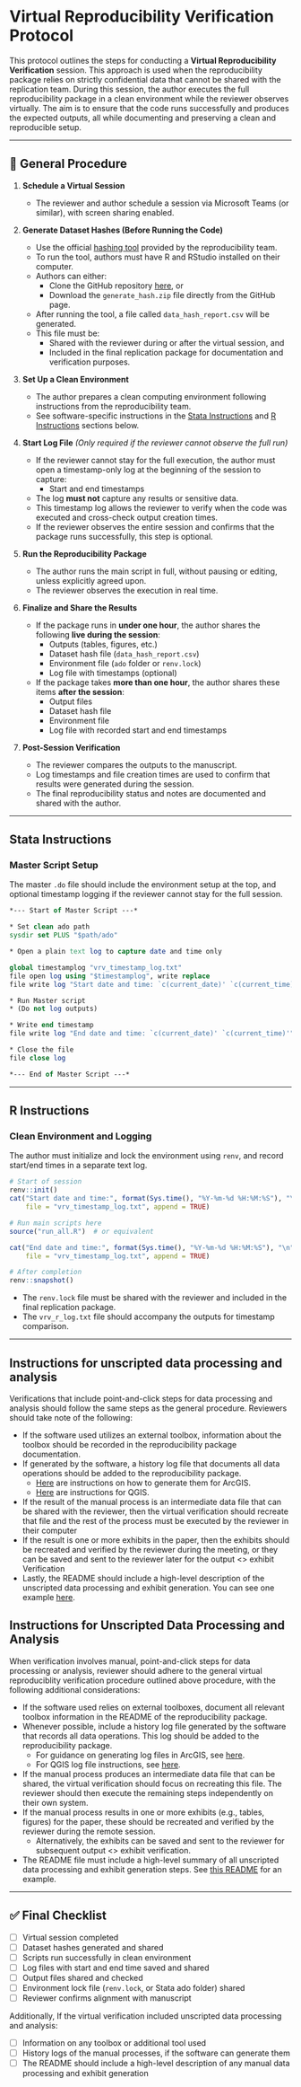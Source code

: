 # Virtual Reproducibility Verification Protocol

This protocol outlines the steps for conducting a **Virtual Reproducibility Verification** session. This approach is used when the reproducibility package relies on strictly confidential data that cannot be shared with the replication team.
During this session, the author executes the full reproducibility package in a clean environment while the reviewer observes virtually. The aim is to ensure that the code runs successfully and produces the expected outputs, all while documenting and preserving a clean and reproducible setup.

---

## 🔁 General Procedure

1. **Schedule a Virtual Session**  
   - The reviewer and author schedule a session via Microsoft Teams (or similar), with screen sharing enabled.

2. **Generate Dataset Hashes (Before Running the Code)**  
   - Use the official [hashing tool](https://github.com/worldbank/wb-reproducible-research-repository/tree/main/resources/generate_hash) provided by the reproducibility team.  
   - To run the tool, authors must have R and RStudio installed on their computer.  
   - Authors can either:
     - Clone the GitHub repository [here](https://github.com/worldbank/wb-reproducible-research-repository/tree/main), or  
     - Download the `generate_hash.zip` file directly from the GitHub page.  
   - After running the tool, a file called `data_hash_report.csv` will be generated.
   - This file must be:
     - Shared with the reviewer during or after the virtual session, and  
     - Included in the final replication package for documentation and verification purposes.

3. **Set Up a Clean Environment**  
   - The author prepares a clean computing environment following instructions from the reproducibility team.  
   - See software-specific instructions in the [Stata Instructions](#stata-instructions) and [R Instructions](#r-instructions) sections below.  

4. **Start Log File** *(Only required if the reviewer cannot observe the full run)*  
   - If the reviewer cannot stay for the full execution, the author must open a timestamp-only log at the beginning of the session to capture:
     - Start and end timestamps  
   - The log **must not** capture any results or sensitive data.  
   - This timestamp log allows the reviewer to verify when the code was executed and cross-check output creation times.
   - If the reviewer observes the entire session and confirms that the package runs successfully, this step is optional.

5. **Run the Reproducibility Package**  
   - The author runs the main script in full, without pausing or editing, unless explicitly agreed upon.
   - The reviewer observes the execution in real time.

6. **Finalize and Share the Results**  
   - If the package runs in **under one hour**, the author shares the following **live during the session**:
     - Outputs (tables, figures, etc.)  
     - Dataset hash file (`data_hash_report.csv`)  
     - Environment file (`ado` folder or `renv.lock`)  
     - Log file with timestamps (optional)  
   - If the package takes **more than one hour**, the author shares these items **after the session**:
     - Output files  
     - Dataset hash file  
     - Environment file  
     - Log file with recorded start and end timestamps

7. **Post-Session Verification**  
   - The reviewer compares the outputs to the manuscript.  
   - Log timestamps and file creation times are used to confirm that results were generated during the session.  
   - The final reproducibility status and notes are documented and shared with the author.

---

## Stata Instructions

### Master Script Setup

The master `.do` file should include the environment setup at the top, and optional timestamp logging if the reviewer cannot stay for the full session.

```stata
*--- Start of Master Script ---*

* Set clean ado path
sysdir set PLUS "$path/ado"

* Open a plain text log to capture date and time only

global timestamplog "vrv_timestamp_log.txt"
file open log using "$timestamplog", write replace
file write log "Start date and time: `c(current_date)' `c(current_time)'" _n

* Run Master script
* (Do not log outputs)

* Write end timestamp
file write log "End date and time: `c(current_date)' `c(current_time)'" _n

* Close the file
file close log

*--- End of Master Script ---*
```
---

## R Instructions

### Clean Environment and Logging

The author must initialize and lock the environment using `renv`, and record start/end times in a separate text log.

```r
# Start of session
renv::init()
cat("Start date and time:", format(Sys.time(), "%Y-%m-%d %H:%M:%S"), "\n",
    file = "vrv_timestamp_log.txt", append = TRUE)

# Run main scripts here
source("run_all.R")  # or equivalent

cat("End date and time:", format(Sys.time(), "%Y-%m-%d %H:%M:%S"), "\n",
    file = "vrv_timestamp_log.txt", append = TRUE)

# After completion
renv::snapshot()

```
- The `renv.lock` file must be shared with the reviewer and included in the final replication package.
- The `vrv_r_log.txt` file should accompany the outputs for timestamp comparison.

---

## Instructions for unscripted data processing and analysis

Verifications that include point-and-click steps for data processing and analysis should follow the same steps as the general procedure. Reviewers should take note of the following:

- If the software used utilizes an external toolbox, information about the toolbox should be recorded in the reproducibility package documentation.
- If generated by the software, a history log file that documents all data operations should be added to the reproducibility package.
  - [Here](https://gis.stackexchange.com/questions/16899/log-file-for-arcgis-geoprocessing) are instructions on how to generate them for ArcGIS.
  - [Here](https://gis.stackexchange.com/questions/338970/where-does-qgis-save-the-processing-log-for-a-specific-project) are instructions for QGIS.
- If the result of the manual process is an intermediate data file that can be shared with the reviewer, then the virtual verification should recreate that file and the rest of the process must be executed by the reviewer in their computer
- If the result is one or more exhibits in the paper, then the exhibits should be recreated and verified by the reviewer during the meeting, or they can be saved and sent to the reviewer later for the output <> exhibit Verification
- Lastly, the README should include a high-level description of the unscripted data processing and exhibit generation. You can see one example [here](https://reproducibility.worldbank.org/index.php/catalog/309/related-materials).

## Instructions for Unscripted Data Processing and Analysis

When verification involves manual, point-and-click steps for data processing or analysis, reviewer should adhere to the general virtual reproduciblity verification procedure outlined above procedure, with the following additional considerations:

- If the software used relies on external toolboxes, document all relevant toolbox information in the README of the reproducibility package.
- Whenever possible, include a history log file generated by the software that records all data operations. This log should be added to the reproducibility package.
  - For guidance on generating log files in ArcGIS, see [here](https://gis.stackexchange.com/questions/16899/log-file-for-arcgis-geoprocessing).
  - For QGIS log file instructions, see [here](https://gis.stackexchange.com/questions/338970/where-does-qgis-save-the-processing-log-for-a-specific-project).
- If the manual process produces an intermediate data file that can be shared, the virtual verification should focus on recreating this file. The reviewer should then execute the remaining steps independently on their own system.
- If the manual process results in one or more exhibits (e.g., tables, figures) for the paper, these should be recreated and verified by the reviewer during the remote session.
  - Alternatively, the exhibits can be saved and sent to the reviewer for subsequent output <> exhibit verification.
- The README file must include a high-level summary of all unscripted data processing and exhibit generation steps. See [this README](https://reproducibility.worldbank.org/index.php/catalog/309/related-materials) for an example.


---

## ✅ Final Checklist

- [ ] Virtual session completed
- [ ] Dataset hashes generated and shared
- [ ] Scripts run successfully in clean environment
- [ ] Log files with start and end time saved and shared
- [ ] Output files shared and checked
- [ ] Environment lock file (`renv.lock`, or Stata ado folder) shared
- [ ] Reviewer confirms alignment with manuscript

Additionally, If the virtual verification included unscripted data processing and analysis:
- [ ] Information on any toolbox or additional tool used
- [ ] History logs of the manual processes, if the software can generate them
- [ ] The README should include a high-level description of any manual data processing and exhibit generation
